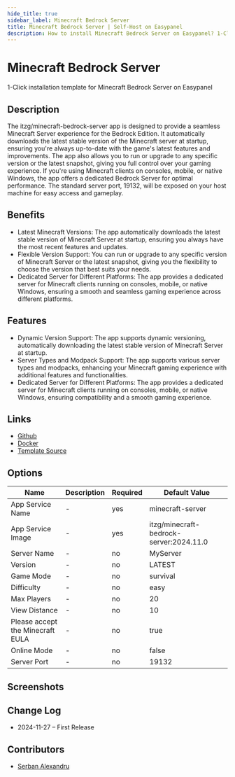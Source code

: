 ```yaml
---
hide_title: true
sidebar_label: Minecraft Bedrock Server
title: Minecraft Bedrock Server | Self-Host on Easypanel
description: How to install Minecraft Bedrock Server on Easypanel? 1-Click installation template for Minecraft Bedrock Server on Easypanel
---
```


<!-- generated -->

# Minecraft Bedrock Server

1-Click installation template for Minecraft Bedrock Server on Easypanel

## Description

The itzg/minecraft-bedrock-server app is designed to provide a seamless Minecraft Server experience for the Bedrock Edition. It automatically downloads the latest stable version of the Minecraft server at startup, ensuring you&#39;re always up-to-date with the game&#39;s latest features and improvements. The app also allows you to run or upgrade to any specific version or the latest snapshot, giving you full control over your gaming experience. If you&#39;re using Minecraft clients on consoles, mobile, or native Windows, the app offers a dedicated Bedrock Server for optimal performance. The standard server port, 19132, will be exposed on your host machine for easy access and gameplay.

## Benefits

- Latest Minecraft Versions: The app automatically downloads the latest stable version of Minecraft Server at startup, ensuring you always have the most recent features and updates.
- Flexible Version Support: You can run or upgrade to any specific version of Minecraft Server or the latest snapshot, giving you the flexibility to choose the version that best suits your needs.
- Dedicated Server for Different Platforms: The app provides a dedicated server for Minecraft clients running on consoles, mobile, or native Windows, ensuring a smooth and seamless gaming experience across different platforms.

## Features

- Dynamic Version Support: The app supports dynamic versioning, automatically downloading the latest stable version of Minecraft Server at startup.
- Server Types and Modpack Support: The app supports various server types and modpacks, enhancing your Minecraft gaming experience with additional features and functionalities.
- Dedicated Server for Different Platforms: The app provides a dedicated server for Minecraft clients running on consoles, mobile, or native Windows, ensuring compatibility and a smooth gaming experience.

## Links

- [Github](https://github.com/itzg/docker-minecraft-bedrock-server)
- [Docker](https://hub.docker.com/r/itzg/minecraft-bedrock-server)
- [Template Source](https://github.com/easypanel-io/templates/tree/main/templates/minecraft-server-bedrock)

## Options

Name | Description | Required | Default Value
-|-|-|-
App Service Name | - | yes | minecraft-server
App Service Image | - | yes | itzg/minecraft-bedrock-server:2024.11.0
Server Name | - | no | MyServer
Version | - | no | LATEST
Game Mode | - | no | survival
Difficulty | - | no | easy
Max Players | - | no | 20
View Distance | - | no | 10
Please accept the Minecraft EULA | - | no | true
Online Mode | - | no | false
Server Port | - | no | 19132

## Screenshots


## Change Log

- 2024-11-27 – First Release

## Contributors

- [Serban Alexandru](https://github.com/serban-alexandru)
